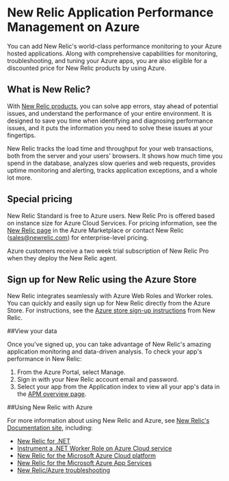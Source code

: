 <properties 
	pageTitle="Using New Relic with Azure | Microsoft Azure" 
	description="Learn how to use the New Relic service to manage and monitor your Azure application." 
	services="" 
	documentationCenter=".net" 
	authors="nickfloyd" 
	manager="timlt" 
	editor=""/>

<tags 
	ms.service="cloud-services" 
	ms.workload="tbd" 
	ms.tgt_pltfrm="na" 
	ms.devlang="dotnet" 
	ms.topic="article" 
	ms.date="08/23/2016" 
	ms.author="nickfloyd@newrelic.com"/>


# New Relic Application Performance Management on Azure

You can add New Relic's world-class performance monitoring to your Azure hosted applications. Along with comprehensive capabilities for monitoring, troubleshooting, and tuning your Azure apps, you are also eligible for a discounted price for New Relic products by using Azure.

## What is New Relic?

With [New Relic products](https://newrelic.com/products), you can solve app errors, stay ahead of potential issues, and understand the performance of your entire environment. It is designed to save you time when identifying and diagnosing performance issues, and it puts the information you need to solve these issues at your fingertips.

New Relic tracks the load time and throughput for your web transactions, both from the server and your users' browsers. It shows how much time you spend in the database, analyzes slow queries and web requests, provides uptime monitoring and alerting, tracks application exceptions, and a whole lot more. 

## Special pricing
New Relic Standard is free to Azure users. New Relic Pro is offered based on instance size for Azure Cloud Services. For pricing information, see the [New Relic page](https://azure.microsoft.com/marketplace/partners/newrelic/newrelic/) in the Azure Marketplace or contact New Relic (sales@newrelic.com) for enterprise-level pricing.

Azure customers receive a two week trial subscription of New Relic Pro when they deploy the New Relic agent.

## Sign up for New Relic using the Azure Store
New Relic integrates seamlessly with Azure Web Roles and Worker roles. You can quickly and easily sign up for New Relic directly from the Azure Store. For instructions, see the [Azure store sign-up instructions](https://docs.newrelic.com/docs/agents/net-agent/azure-installation/azure-cloud-services#signup) from New Relic.

##View your data

Once you've signed up, you can take advantage of New Relic's amazing application monitoring and data-driven analysis. To check your app's performance in New Relic:

1. From the Azure Portal, select Manage.
2. Sign in with your New Relic account email and password.
3. Select your app from the Application index to view all your app's data in the [APM overview page](https://docs.newrelic.com/docs/apm/applications-menu/monitoring/apm-overview-page).

##Using New Relic with Azure

For more information about using New Relic and Azure, see [New Relic's Documentation site](https://docs.newrelic.com/docs/agents/net-agent/azure-installation), including: 

* [New Relic for .NET](https://docs.newrelic.com/docs/agents/net-agent/getting-started/new-relic-net)
* [Instrument a .NET Worker Role on Azure Cloud service](https://docs.newrelic.com/docs/agents/net-agent/azure-installation/instrument-net-worker-role-azure-cloud-service)
* [New Relic for the Microsoft Azure Cloud platform](https://docs.newrelic.com/docs/agents/net-agent/azure-installation/azure-cloud-services)
* [New Relic for the Microsoft Azure App Services](https://docs.newrelic.com/docs/agents/net-agent/azure-installation/azure-portal)
* [New Relic/Azure troubleshooting](https://docs.newrelic.com/docs/agents/net-agent/azure-troubleshooting)

